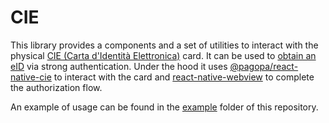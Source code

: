 # CIE

This library provides a components and a set of utilities to interact with the physical [CIE (Carta d'Identità Elettronica)](https://www.cartaidentita.interno.gov.it/) card. It can be used to [obtain an eID](../credential/issuance/README.md) via strong authentication.
Under the hood it uses [@pagopa/react-native-cie](https://github.com/pagopa/io-cie-sdk) to interact with the card and [react-native-webview](https://github.com/react-native-webview/react-native-webview) to complete the authorization flow.

An example of usage can be found in the [example](./example) folder of this repository.
